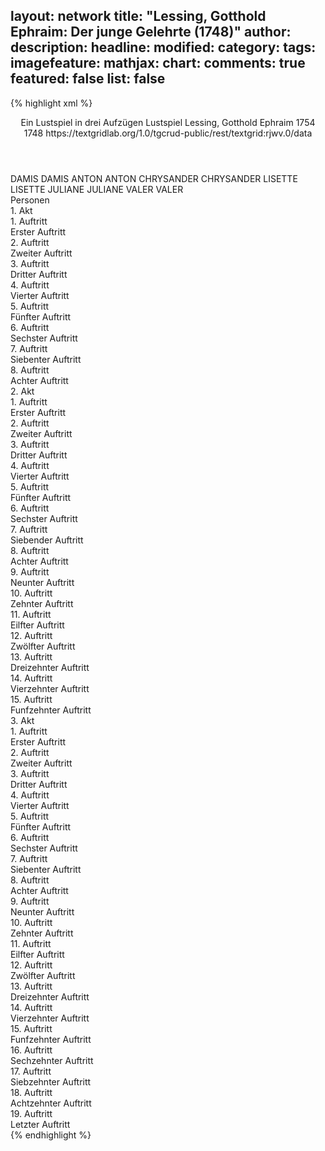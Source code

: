 layout: network
title: "Lessing, Gotthold Ephraim: Der junge Gelehrte (1748)"
author:
description:
headline:
modified:
category:
tags:
imagefeature:
mathjax:
chart:
comments: true
featured: false
list: false
---
{% highlight xml %}
<?xml-model href="http://raw.githubusercontent.com/DLiNa/project/master/rules/lina.rnc"?><?xml-model href="http://raw.githubusercontent.com/DLiNa/project/master/rules/lina.sch"?>
<play xmlns="http://lina.digital">
  <header>
    <title>Der junge Gelehrte</title>
    <subtitle>Ein Lustspiel in drei Aufzügen</subtitle>
    <genretitle>Lustspiel</genretitle>
    <author>Lessing, Gotthold Ephraim</author>
    <date type="print" when="1754">1754</date>
    <date type="premiere" when="1748">1748</date>
    <date type="written"/>
    <source>https://textgridlab.org/1.0/tgcrud-public/rest/textgrid:rjwv.0/data</source>
  </header>
  <personae>
    <character>
      <name>DAMIS</name>
      <alias xml:id="damis">
        <name>DAMIS</name>
      </alias>
    </character>
    <character>
      <name>ANTON</name>
      <alias xml:id="anton">
        <name>ANTON</name>
      </alias>
    </character>
    <character>
      <name>CHRYSANDER</name>
      <alias xml:id="chrysander">
        <name>CHRYSANDER</name>
      </alias>
    </character>
    <character>
      <name>LISETTE</name>
      <alias xml:id="lisette">
        <name>LISETTE</name>
      </alias>
    </character>
    <character>
      <name>JULIANE</name>
      <alias xml:id="juliane">
        <name>JULIANE</name>
      </alias>
    </character>
    <character>
      <name>VALER</name>
      <alias xml:id="valer">
        <name>VALER</name>
      </alias>
    </character>
  </personae>
  <text>
    <div>
      <head>Personen</head>
    </div>
    <div>
      <head>1. Akt</head>
      <div>
        <head>1. Auftritt</head>
        <div>
          <head>Erster Auftritt</head>
          <sp who="#damis">
            <amount n="23" unit="speech_acts"/>
            <amount n="786" unit="words"/>
            <amount n="16" unit="lines"/>
            <amount n="4572" unit="chars"/>
          </sp>
          <sp who="#anton">
            <amount n="22" unit="speech_acts"/>
            <amount n="714" unit="words"/>
            <amount n="6" unit="lines"/>
            <amount n="3794" unit="chars"/>
          </sp>
        </div>
      </div>
      <div>
        <head>2. Auftritt</head>
        <div>
          <head>Zweiter Auftritt</head>
          <sp who="#chrysander">
            <amount n="26" unit="speech_acts"/>
            <amount n="742" unit="words"/>
            <amount n="13" unit="lines"/>
            <amount n="4118" unit="chars"/>
          </sp>
          <sp who="#damis">
            <amount n="25" unit="speech_acts"/>
            <amount n="806" unit="words"/>
            <amount n="13" unit="lines"/>
            <amount n="4328" unit="chars"/>
          </sp>
        </div>
      </div>
      <div>
        <head>3. Auftritt</head>
        <div>
          <head>Dritter Auftritt</head>
          <sp who="#lisette">
            <amount n="5" unit="speech_acts"/>
            <amount n="50" unit="words"/>
            <amount n="5" unit="lines"/>
            <amount n="297" unit="chars"/>
          </sp>
          <sp who="#chrysander">
            <amount n="4" unit="speech_acts"/>
            <amount n="71" unit="words"/>
            <amount n="2" unit="lines"/>
            <amount n="367" unit="chars"/>
          </sp>
        </div>
      </div>
      <div>
        <head>4. Auftritt</head>
        <div>
          <head>Vierter Auftritt</head>
          <sp who="#damis">
            <amount n="7" unit="speech_acts"/>
            <amount n="155" unit="words"/>
            <amount n="3" unit="lines"/>
            <amount n="918" unit="chars"/>
          </sp>
          <sp who="#lisette">
            <amount n="6" unit="speech_acts"/>
            <amount n="324" unit="words"/>
            <amount n="1" unit="lines"/>
            <amount n="1829" unit="chars"/>
          </sp>
        </div>
      </div>
      <div>
        <head>5. Auftritt</head>
        <div>
          <head>Fünfter Auftritt</head>
          <sp who="#chrysander">
            <amount n="12" unit="speech_acts"/>
            <amount n="511" unit="words"/>
            <amount n="2" unit="lines"/>
            <amount n="2686" unit="chars"/>
          </sp>
          <sp who="#damis">
            <amount n="12" unit="speech_acts"/>
            <amount n="271" unit="words"/>
            <amount n="7" unit="lines"/>
            <amount n="1533" unit="chars"/>
          </sp>
        </div>
      </div>
      <div>
        <head>6. Auftritt</head>
        <div>
          <head>Sechster Auftritt</head>
          <sp who="#anton">
            <amount n="49" unit="speech_acts"/>
            <amount n="1612" unit="words"/>
            <amount n="19" unit="lines"/>
            <amount n="8872" unit="chars"/>
          </sp>
          <sp who="#chrysander">
            <amount n="48" unit="speech_acts"/>
            <amount n="1184" unit="words"/>
            <amount n="25" unit="lines"/>
            <amount n="6390" unit="chars"/>
          </sp>
        </div>
      </div>
      <div>
        <head>7. Auftritt</head>
        <div>
          <head>Siebenter Auftritt</head>
          <sp who="#juliane">
            <amount n="1" unit="speech_acts"/>
            <amount n="20" unit="words"/>
            <amount n="125" unit="chars"/>
          </sp>
          <sp who="#chrysander">
            <amount n="2" unit="speech_acts"/>
            <amount n="13" unit="words"/>
            <amount n="2" unit="lines"/>
            <amount n="66" unit="chars"/>
          </sp>
          <sp who="#anton">
            <amount n="1" unit="speech_acts"/>
            <amount n="8" unit="words"/>
            <amount n="1" unit="lines"/>
            <amount n="44" unit="chars"/>
          </sp>
        </div>
      </div>
      <div>
        <head>8. Auftritt</head>
        <div>
          <head>Achter Auftritt</head>
          <sp who="#lisette">
            <amount n="5" unit="speech_acts"/>
            <amount n="126" unit="words"/>
            <amount n="2" unit="lines"/>
            <amount n="693" unit="chars"/>
          </sp>
          <sp who="#juliane">
            <amount n="4" unit="speech_acts"/>
            <amount n="114" unit="words"/>
            <amount n="2" unit="lines"/>
            <amount n="574" unit="chars"/>
          </sp>
        </div>
      </div>
    </div>
    <div>
      <head>2. Akt</head>
      <div>
        <head>1. Auftritt</head>
        <div>
          <head>Erster Auftritt</head>
          <sp who="#lisette">
            <amount n="6" unit="speech_acts"/>
            <amount n="318" unit="words"/>
            <amount n="2" unit="lines"/>
            <amount n="1727" unit="chars"/>
          </sp>
          <sp who="#juliane">
            <amount n="13" unit="speech_acts"/>
            <amount n="376" unit="words"/>
            <amount n="7" unit="lines"/>
            <amount n="2102" unit="chars"/>
          </sp>
          <sp who="#valer">
            <amount n="9" unit="speech_acts"/>
            <amount n="188" unit="words"/>
            <amount n="5" unit="lines"/>
            <amount n="1061" unit="chars"/>
          </sp>
        </div>
      </div>
      <div>
        <head>2. Auftritt</head>
        <div>
          <head>Zweiter Auftritt</head>
          <sp who="#lisette">
            <amount n="13" unit="speech_acts"/>
            <amount n="520" unit="words"/>
            <amount n="5" unit="lines"/>
            <amount n="2941" unit="chars"/>
          </sp>
          <sp who="#valer">
            <amount n="12" unit="speech_acts"/>
            <amount n="289" unit="words"/>
            <amount n="6" unit="lines"/>
            <amount n="1624" unit="chars"/>
          </sp>
        </div>
      </div>
      <div>
        <head>3. Auftritt</head>
        <div>
          <head>Dritter Auftritt</head>
          <sp who="#anton">
            <amount n="34" unit="speech_acts"/>
            <amount n="970" unit="words"/>
            <amount n="13" unit="lines"/>
            <amount n="5168" unit="chars"/>
          </sp>
          <sp who="#lisette">
            <amount n="33" unit="speech_acts"/>
            <amount n="511" unit="words"/>
            <amount n="26" unit="lines"/>
            <amount n="2643" unit="chars"/>
          </sp>
        </div>
      </div>
      <div>
        <head>4. Auftritt</head>
        <div>
          <head>Vierter Auftritt</head>
          <sp who="#anton">
            <amount n="27" unit="speech_acts"/>
            <amount n="853" unit="words"/>
            <amount n="14" unit="lines"/>
            <amount n="4414" unit="chars"/>
          </sp>
          <sp who="#damis">
            <amount n="26" unit="speech_acts"/>
            <amount n="798" unit="words"/>
            <amount n="14" unit="lines"/>
            <amount n="4445" unit="chars"/>
          </sp>
        </div>
      </div>
      <div>
        <head>5. Auftritt</head>
        <div>
          <head>Fünfter Auftritt</head>
          <sp who="#lisette">
            <amount n="7" unit="speech_acts"/>
            <amount n="115" unit="words"/>
            <amount n="5" unit="lines"/>
            <amount n="628" unit="chars"/>
          </sp>
          <sp who="#anton">
            <amount n="6" unit="speech_acts"/>
            <amount n="127" unit="words"/>
            <amount n="2" unit="lines"/>
            <amount n="706" unit="chars"/>
          </sp>
          <sp who="#damis">
            <amount n="5" unit="speech_acts"/>
            <amount n="79" unit="words"/>
            <amount n="3" unit="lines"/>
            <amount n="412" unit="chars"/>
          </sp>
        </div>
      </div>
      <div>
        <head>6. Auftritt</head>
        <div>
          <head>Sechster Auftritt</head>
          <sp who="#damis">
            <amount n="7" unit="speech_acts"/>
            <amount n="212" unit="words"/>
            <amount n="4" unit="lines"/>
            <amount n="1214" unit="chars"/>
          </sp>
          <sp who="#lisette">
            <amount n="6" unit="speech_acts"/>
            <amount n="257" unit="words"/>
            <amount n="3" unit="lines"/>
            <amount n="1385" unit="chars"/>
          </sp>
        </div>
      </div>
      <div>
        <head>7. Auftritt</head>
        <div>
          <head>Siebender Auftritt</head>
          <sp who="#damis">
            <amount n="5" unit="speech_acts"/>
            <amount n="46" unit="words"/>
            <amount n="4" unit="lines"/>
            <amount n="239" unit="chars"/>
          </sp>
          <sp who="#anton">
            <amount n="6" unit="speech_acts"/>
            <amount n="119" unit="words"/>
            <amount n="3" unit="lines"/>
            <amount n="629" unit="chars"/>
          </sp>
          <sp who="#lisette">
            <amount n="2" unit="speech_acts"/>
            <amount n="15" unit="words"/>
            <amount n="2" unit="lines"/>
            <amount n="67" unit="chars"/>
          </sp>
        </div>
      </div>
      <div>
        <head>8. Auftritt</head>
        <div>
          <head>Achter Auftritt</head>
          <sp who="#lisette">
            <amount n="3" unit="speech_acts"/>
            <amount n="267" unit="words"/>
            <amount n="2" unit="lines"/>
            <amount n="1533" unit="chars"/>
          </sp>
          <sp who="#damis">
            <amount n="2" unit="speech_acts"/>
            <amount n="16" unit="words"/>
            <amount n="2" unit="lines"/>
            <amount n="103" unit="chars"/>
          </sp>
        </div>
      </div>
      <div>
        <head>9. Auftritt</head>
        <div>
          <head>Neunter Auftritt</head>
          <sp who="#anton">
            <amount n="4" unit="speech_acts"/>
            <amount n="106" unit="words"/>
            <amount n="2" unit="lines"/>
            <amount n="546" unit="chars"/>
          </sp>
          <sp who="#damis">
            <amount n="3" unit="speech_acts"/>
            <amount n="126" unit="words"/>
            <amount n="2" unit="lines"/>
            <amount n="654" unit="chars"/>
          </sp>
          <sp who="#lisette">
            <amount n="2" unit="speech_acts"/>
            <amount n="14" unit="words"/>
            <amount n="2" unit="lines"/>
            <amount n="64" unit="chars"/>
          </sp>
        </div>
      </div>
      <div>
        <head>10. Auftritt</head>
        <div>
          <head>Zehnter Auftritt</head>
          <sp who="#lisette">
            <amount n="4" unit="speech_acts"/>
            <amount n="72" unit="words"/>
            <amount n="2" unit="lines"/>
            <amount n="381" unit="chars"/>
          </sp>
          <sp who="#damis">
            <amount n="3" unit="speech_acts"/>
            <amount n="140" unit="words"/>
            <amount n="1" unit="lines"/>
            <amount n="769" unit="chars"/>
          </sp>
        </div>
      </div>
      <div>
        <head>11. Auftritt</head>
        <div>
          <head>Eilfter Auftritt</head>
          <sp who="#anton">
            <amount n="16" unit="speech_acts"/>
            <amount n="257" unit="words"/>
            <amount n="10" unit="lines"/>
            <amount n="1309" unit="chars"/>
          </sp>
          <sp who="#damis">
            <amount n="17" unit="speech_acts"/>
            <amount n="401" unit="words"/>
            <amount n="12" unit="lines"/>
            <amount n="2348" unit="chars"/>
          </sp>
          <sp who="#lisette">
            <amount n="18" unit="speech_acts"/>
            <amount n="304" unit="words"/>
            <amount n="10" unit="lines"/>
            <amount n="1633" unit="chars"/>
          </sp>
        </div>
      </div>
      <div>
        <head>12. Auftritt</head>
        <div>
          <head>Zwölfter Auftritt</head>
          <sp who="#anton">
            <amount n="4" unit="speech_acts"/>
            <amount n="62" unit="words"/>
            <amount n="3" unit="lines"/>
            <amount n="306" unit="chars"/>
          </sp>
          <sp who="#damis">
            <amount n="3" unit="speech_acts"/>
            <amount n="277" unit="words"/>
            <amount n="1569" unit="chars"/>
          </sp>
        </div>
      </div>
      <div>
        <head>13. Auftritt</head>
        <div>
          <head>Dreizehnter Auftritt</head>
          <sp who="#valer">
            <amount n="8" unit="speech_acts"/>
            <amount n="311" unit="words"/>
            <amount n="4" unit="lines"/>
            <amount n="1763" unit="chars"/>
          </sp>
          <sp who="#anton">
            <amount n="1" unit="speech_acts"/>
            <amount n="6" unit="words"/>
            <amount n="1" unit="lines"/>
            <amount n="36" unit="chars"/>
          </sp>
          <sp who="#damis">
            <amount n="8" unit="speech_acts"/>
            <amount n="267" unit="words"/>
            <amount n="2" unit="lines"/>
            <amount n="1541" unit="chars"/>
          </sp>
        </div>
      </div>
      <div>
        <head>14. Auftritt</head>
        <div>
          <head>Vierzehnter Auftritt</head>
          <sp who="#chrysander">
            <amount n="5" unit="speech_acts"/>
            <amount n="86" unit="words"/>
            <amount n="3" unit="lines"/>
            <amount n="472" unit="chars"/>
          </sp>
          <sp who="#damis">
            <amount n="4" unit="speech_acts"/>
            <amount n="118" unit="words"/>
            <amount n="2" unit="lines"/>
            <amount n="640" unit="chars"/>
          </sp>
          <sp who="#valer">
            <amount n="2" unit="speech_acts"/>
            <amount n="69" unit="words"/>
            <amount n="1" unit="lines"/>
            <amount n="376" unit="chars"/>
          </sp>
          <sp who="#anton">
            <amount n="2" unit="speech_acts"/>
            <amount n="55" unit="words"/>
            <amount n="1" unit="lines"/>
            <amount n="328" unit="chars"/>
          </sp>
        </div>
      </div>
      <div>
        <head>15. Auftritt</head>
        <div>
          <head>Funfzehnter Auftritt</head>
          <sp who="#lisette">
            <amount n="4" unit="speech_acts"/>
            <amount n="77" unit="words"/>
            <amount n="2" unit="lines"/>
            <amount n="410" unit="chars"/>
          </sp>
          <sp who="#anton">
            <amount n="1" unit="speech_acts"/>
            <amount n="10" unit="words"/>
            <amount n="1" unit="lines"/>
            <amount n="46" unit="chars"/>
          </sp>
          <sp who="#chrysander">
            <amount n="3" unit="speech_acts"/>
            <amount n="120" unit="words"/>
            <amount n="1" unit="lines"/>
            <amount n="682" unit="chars"/>
          </sp>
          <sp who="#damis">
            <amount n="2" unit="speech_acts"/>
            <amount n="56" unit="words"/>
            <amount n="292" unit="chars"/>
          </sp>
          <sp who="#valer">
            <amount n="2" unit="speech_acts"/>
            <amount n="24" unit="words"/>
            <amount n="2" unit="lines"/>
            <amount n="126" unit="chars"/>
          </sp>
        </div>
      </div>
    </div>
    <div>
      <head>3. Akt</head>
      <div>
        <head>1. Auftritt</head>
        <div>
          <head>Erster Auftritt</head>
          <sp who="#lisette">
            <amount n="25" unit="speech_acts"/>
            <amount n="312" unit="words"/>
            <amount n="21" unit="lines"/>
            <amount n="1655" unit="chars"/>
          </sp>
          <sp who="#anton">
            <amount n="25" unit="speech_acts"/>
            <amount n="677" unit="words"/>
            <amount n="15" unit="lines"/>
            <amount n="3526" unit="chars"/>
          </sp>
        </div>
      </div>
      <div>
        <head>2. Auftritt</head>
        <div>
          <head>Zweiter Auftritt</head>
          <sp who="#damis">
            <amount n="8" unit="speech_acts"/>
            <amount n="157" unit="words"/>
            <amount n="5" unit="lines"/>
            <amount n="863" unit="chars"/>
          </sp>
          <sp who="#anton">
            <amount n="6" unit="speech_acts"/>
            <amount n="142" unit="words"/>
            <amount n="3" unit="lines"/>
            <amount n="773" unit="chars"/>
          </sp>
          <sp who="#lisette">
            <amount n="3" unit="speech_acts"/>
            <amount n="27" unit="words"/>
            <amount n="3" unit="lines"/>
            <amount n="147" unit="chars"/>
          </sp>
        </div>
      </div>
      <div>
        <head>3. Auftritt</head>
        <div>
          <head>Dritter Auftritt</head>
          <sp who="#damis">
            <amount n="13" unit="speech_acts"/>
            <amount n="491" unit="words"/>
            <amount n="6" unit="lines"/>
            <amount n="2836" unit="chars"/>
          </sp>
          <sp who="#lisette">
            <amount n="12" unit="speech_acts"/>
            <amount n="168" unit="words"/>
            <amount n="10" unit="lines"/>
            <amount n="858" unit="chars"/>
          </sp>
        </div>
      </div>
      <div>
        <head>4. Auftritt</head>
        <div>
          <head>Vierter Auftritt</head>
          <sp who="#chrysander">
            <amount n="20" unit="speech_acts"/>
            <amount n="894" unit="words"/>
            <amount n="6" unit="lines"/>
            <amount n="4702" unit="chars"/>
          </sp>
          <sp who="#damis">
            <amount n="17" unit="speech_acts"/>
            <amount n="611" unit="words"/>
            <amount n="5" unit="lines"/>
            <amount n="3439" unit="chars"/>
          </sp>
          <sp who="#anton">
            <amount n="6" unit="speech_acts"/>
            <amount n="70" unit="words"/>
            <amount n="6" unit="lines"/>
            <amount n="355" unit="chars"/>
          </sp>
        </div>
      </div>
      <div>
        <head>5. Auftritt</head>
        <div>
          <head>Fünfter Auftritt</head>
          <sp who="#chrysander">
            <amount n="8" unit="speech_acts"/>
            <amount n="175" unit="words"/>
            <amount n="6" unit="lines"/>
            <amount n="953" unit="chars"/>
          </sp>
          <sp who="#damis">
            <amount n="2" unit="speech_acts"/>
            <amount n="18" unit="words"/>
            <amount n="2" unit="lines"/>
            <amount n="90" unit="chars"/>
          </sp>
          <sp who="#valer">
            <amount n="8" unit="speech_acts"/>
            <amount n="221" unit="words"/>
            <amount n="4" unit="lines"/>
            <amount n="1186" unit="chars"/>
          </sp>
        </div>
      </div>
      <div>
        <head>6. Auftritt</head>
        <div>
          <head>Sechster Auftritt</head>
          <sp who="#valer">
            <amount n="1" unit="speech_acts"/>
            <amount n="56" unit="words"/>
            <amount n="323" unit="chars"/>
          </sp>
          <sp who="#damis">
            <amount n="3" unit="speech_acts"/>
            <amount n="26" unit="words"/>
            <amount n="3" unit="lines"/>
            <amount n="133" unit="chars"/>
          </sp>
          <sp who="#anton">
            <amount n="3" unit="speech_acts"/>
            <amount n="49" unit="words"/>
            <amount n="2" unit="lines"/>
            <amount n="262" unit="chars"/>
          </sp>
        </div>
      </div>
      <div>
        <head>7. Auftritt</head>
        <div>
          <head>Siebenter Auftritt</head>
          <sp who="#valer">
            <amount n="10" unit="speech_acts"/>
            <amount n="282" unit="words"/>
            <amount n="3" unit="lines"/>
            <amount n="1563" unit="chars"/>
          </sp>
          <sp who="#damis">
            <amount n="9" unit="speech_acts"/>
            <amount n="149" unit="words"/>
            <amount n="6" unit="lines"/>
            <amount n="813" unit="chars"/>
          </sp>
        </div>
      </div>
      <div>
        <head>8. Auftritt</head>
        <div>
          <head>Achter Auftritt</head>
          <sp who="#juliane">
            <amount n="3" unit="speech_acts"/>
            <amount n="75" unit="words"/>
            <amount n="2" unit="lines"/>
            <amount n="452" unit="chars"/>
          </sp>
          <sp who="#damis">
            <amount n="4" unit="speech_acts"/>
            <amount n="138" unit="words"/>
            <amount n="775" unit="chars"/>
          </sp>
          <sp who="#valer">
            <amount n="2" unit="speech_acts"/>
            <amount n="36" unit="words"/>
            <amount n="1" unit="lines"/>
            <amount n="200" unit="chars"/>
          </sp>
        </div>
      </div>
      <div>
        <head>9. Auftritt</head>
        <div>
          <head>Neunter Auftritt</head>
          <sp who="#juliane">
            <amount n="6" unit="speech_acts"/>
            <amount n="146" unit="words"/>
            <amount n="3" unit="lines"/>
            <amount n="800" unit="chars"/>
          </sp>
          <sp who="#valer">
            <amount n="5" unit="speech_acts"/>
            <amount n="223" unit="words"/>
            <amount n="1" unit="lines"/>
            <amount n="1253" unit="chars"/>
          </sp>
        </div>
      </div>
      <div>
        <head>10. Auftritt</head>
        <div>
          <head>Zehnter Auftritt</head>
          <sp who="#juliane">
            <amount n="7" unit="speech_acts"/>
            <amount n="71" unit="words"/>
            <amount n="6" unit="lines"/>
            <amount n="391" unit="chars"/>
          </sp>
          <sp who="#lisette">
            <amount n="7" unit="speech_acts"/>
            <amount n="228" unit="words"/>
            <amount n="3" unit="lines"/>
            <amount n="1253" unit="chars"/>
          </sp>
          <sp who="#valer">
            <amount n="2" unit="speech_acts"/>
            <amount n="8" unit="words"/>
            <amount n="2" unit="lines"/>
            <amount n="50" unit="chars"/>
          </sp>
        </div>
      </div>
      <div>
        <head>11. Auftritt</head>
        <div>
          <head>Eilfter Auftritt</head>
          <sp who="#valer">
            <amount n="3" unit="speech_acts"/>
            <amount n="48" unit="words"/>
            <amount n="2" unit="lines"/>
            <amount n="262" unit="chars"/>
          </sp>
          <sp who="#lisette">
            <amount n="3" unit="speech_acts"/>
            <amount n="148" unit="words"/>
            <amount n="746" unit="chars"/>
          </sp>
        </div>
      </div>
      <div>
        <head>12. Auftritt</head>
        <div>
          <head>Zwölfter Auftritt</head>
          <sp who="#anton">
            <amount n="10" unit="speech_acts"/>
            <amount n="341" unit="words"/>
            <amount n="6" unit="lines"/>
            <amount n="1855" unit="chars"/>
          </sp>
          <sp who="#lisette">
            <amount n="8" unit="speech_acts"/>
            <amount n="66" unit="words"/>
            <amount n="7" unit="lines"/>
            <amount n="349" unit="chars"/>
          </sp>
          <sp who="#valer">
            <amount n="8" unit="speech_acts"/>
            <amount n="82" unit="words"/>
            <amount n="7" unit="lines"/>
            <amount n="452" unit="chars"/>
          </sp>
        </div>
      </div>
      <div>
        <head>13. Auftritt</head>
        <div>
          <head>Dreizehnter Auftritt</head>
          <sp who="#anton">
            <amount n="8" unit="speech_acts"/>
            <amount n="246" unit="words"/>
            <amount n="3" unit="lines"/>
            <amount n="1275" unit="chars"/>
          </sp>
          <sp who="#lisette">
            <amount n="8" unit="speech_acts"/>
            <amount n="133" unit="words"/>
            <amount n="5" unit="lines"/>
            <amount n="713" unit="chars"/>
          </sp>
        </div>
      </div>
      <div>
        <head>14. Auftritt</head>
        <div>
          <head>Vierzehnter Auftritt</head>
          <sp who="#anton">
            <amount n="11" unit="speech_acts"/>
            <amount n="280" unit="words"/>
            <amount n="6" unit="lines"/>
            <amount n="1457" unit="chars"/>
          </sp>
          <sp who="#damis">
            <amount n="9" unit="speech_acts"/>
            <amount n="81" unit="words"/>
            <amount n="9" unit="lines"/>
            <amount n="429" unit="chars"/>
          </sp>
          <sp who="#lisette">
            <amount n="8" unit="speech_acts"/>
            <amount n="105" unit="words"/>
            <amount n="8" unit="lines"/>
            <amount n="593" unit="chars"/>
          </sp>
        </div>
      </div>
      <div>
        <head>15. Auftritt</head>
        <div>
          <head>Funfzehnter Auftritt</head>
          <sp who="#damis">
            <amount n="49" unit="speech_acts"/>
            <amount n="1325" unit="words"/>
            <amount n="40" unit="lines"/>
            <amount n="7551" unit="chars"/>
          </sp>
          <sp who="#anton">
            <amount n="48" unit="speech_acts"/>
            <amount n="1166" unit="words"/>
            <amount n="35" unit="lines"/>
            <amount n="6181" unit="chars"/>
          </sp>
        </div>
      </div>
      <div>
        <head>16. Auftritt</head>
        <div>
          <head>Sechzehnter Auftritt</head>
          <sp who="#anton">
            <amount n="2" unit="speech_acts"/>
            <amount n="31" unit="words"/>
            <amount n="1" unit="lines"/>
            <amount n="173" unit="chars"/>
          </sp>
          <sp who="#chrysander">
            <amount n="9" unit="speech_acts"/>
            <amount n="158" unit="words"/>
            <amount n="6" unit="lines"/>
            <amount n="874" unit="chars"/>
          </sp>
          <sp who="#damis">
            <amount n="8" unit="speech_acts"/>
            <amount n="147" unit="words"/>
            <amount n="4" unit="lines"/>
            <amount n="787" unit="chars"/>
          </sp>
        </div>
      </div>
      <div>
        <head>17. Auftritt</head>
        <div>
          <head>Siebzehnter Auftritt</head>
          <sp who="#damis">
            <amount n="5" unit="speech_acts"/>
            <amount n="116" unit="words"/>
            <amount n="3" unit="lines"/>
            <amount n="656" unit="chars"/>
          </sp>
          <sp who="#chrysander">
            <amount n="5" unit="speech_acts"/>
            <amount n="82" unit="words"/>
            <amount n="3" unit="lines"/>
            <amount n="431" unit="chars"/>
          </sp>
        </div>
      </div>
      <div>
        <head>18. Auftritt</head>
        <div>
          <head>Achtzehnter Auftritt</head>
          <sp who="#valer">
            <amount n="9" unit="speech_acts"/>
            <amount n="302" unit="words"/>
            <amount n="2" unit="lines"/>
            <amount n="1656" unit="chars"/>
          </sp>
          <sp who="#chrysander">
            <amount n="7" unit="speech_acts"/>
            <amount n="187" unit="words"/>
            <amount n="2" unit="lines"/>
            <amount n="1022" unit="chars"/>
          </sp>
          <sp who="#damis">
            <amount n="3" unit="speech_acts"/>
            <amount n="64" unit="words"/>
            <amount n="1" unit="lines"/>
            <amount n="352" unit="chars"/>
          </sp>
          <sp who="#anton">
            <amount n="2" unit="speech_acts"/>
            <amount n="21" unit="words"/>
            <amount n="2" unit="lines"/>
            <amount n="118" unit="chars"/>
          </sp>
        </div>
      </div>
      <div>
        <head>19. Auftritt</head>
        <div>
          <head>Letzter Auftritt</head>
          <sp who="#anton">
            <amount n="5" unit="speech_acts"/>
            <amount n="99" unit="words"/>
            <amount n="3" unit="lines"/>
            <amount n="545" unit="chars"/>
          </sp>
          <sp who="#damis">
            <amount n="5" unit="speech_acts"/>
            <amount n="46" unit="words"/>
            <amount n="5" unit="lines"/>
            <amount n="243" unit="chars"/>
          </sp>
        </div>
      </div>
    </div>
  </text>
</play>
{% endhighlight %}